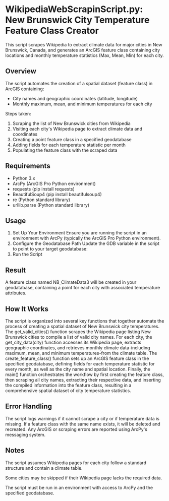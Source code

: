 
# WikipediaWebScrapinScript.py: New Brunswick City Temperature Feature Class Creator
This script scrapes Wikipedia to extract climate data for major cities in New Brunswick, Canada, and generates an ArcGIS feature class containing city locations and monthly temperature statistics (Max, Mean, Min) for each city.

## Overview
The script automates the creation of a spatial dataset (feature class) in ArcGIS containing:
- City names and geographic coordinates (latitude, longitude)
- Monthly maximum, mean, and minimum temperatures for each city

Steps taken: 
1. Scraping the list of New Brunswick cities from Wikipedia
2. Visiting each city's Wikipedia page to extract climate data and coordinates
3. Creating a point feature class in a specified geodatabase
4. Adding fields for each temperature statistic per month
5. Populating the feature class with the scraped data

## Requirements
- Python 3.x
- ArcPy (ArcGIS Pro Python environment)
- requests (pip install requests)
- BeautifulSoup4 (pip install beautifulsoup4)
- re (Python standard library)
- urllib.parse (Python standard library)

## Usage
1. Set Up Your Environment
Ensure you are running the script in an environment with ArcPy (typically the ArcGIS Pro Python environment).
2. Configure the Geodatabase Path
Update the GDB variable in the script to point to your target geodatabase:
3. Run the Script

## Result
A feature class named NB_ClimateData3 will be created in your geodatabase, containing a point for each city with associated temperature attributes.

## How It Works
The script is organized into several key functions that together automate the process of creating a spatial dataset of New Brunswick city temperatures. The get_valid_cities() function scrapes the Wikipedia page listing New Brunswick cities to compile a list of valid city names. For each city, the get_city_data(city) function accesses its Wikipedia page, extracts geographic coordinates, and retrieves monthly climate data-including maximum, mean, and minimum temperatures-from the climate table. The create_feature_class() function sets up an ArcGIS feature class in the specified geodatabase, defining fields for each temperature statistic for every month, as well as the city name and spatial location. Finally, the main() function orchestrates the workflow by first creating the feature class, then scraping all city names, extracting their respective data, and inserting the compiled information into the feature class, resulting in a comprehensive spatial dataset of city temperature statistics.

## Error Handling
The script logs warnings if it cannot scrape a city or if temperature data is missing. If a feature class with the same name exists, it will be deleted and recreated. Any ArcGIS or scraping errors are reported using ArcPy's messaging system.

## Notes
The script assumes Wikipedia pages for each city follow a standard structure and contain a climate table.

Some cities may be skipped if their Wikipedia page lacks the required data.

The script must be run in an environment with access to ArcPy and the specified geodatabase.
